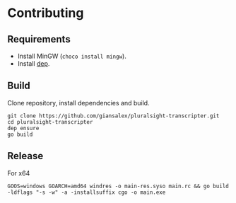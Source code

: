 # Contributing

## Requirements
- Install MinGW (`choco install mingw`).
- Install [dep](https://golang.github.io/dep/).

## Build
Clone repository, install dependencies and build.

```
git clone https://github.com/giansalex/pluralsight-transcripter.git
cd pluralsight-transcripter
dep ensure
go build
```

## Release

For x64
```
GOOS=windows GOARCH=amd64 windres -o main-res.syso main.rc && go build -ldflags "-s -w" -a -installsuffix cgo -o main.exe
```